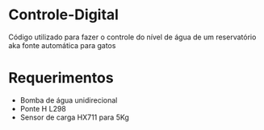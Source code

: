 # Controle-Digital
Código utilizado para fazer o controle do nível de água de um reservatório aka fonte automática para gatos

# Requerimentos
- Bomba de água unidirecional
- Ponte H L298
- Sensor de carga HX711 para 5Kg
